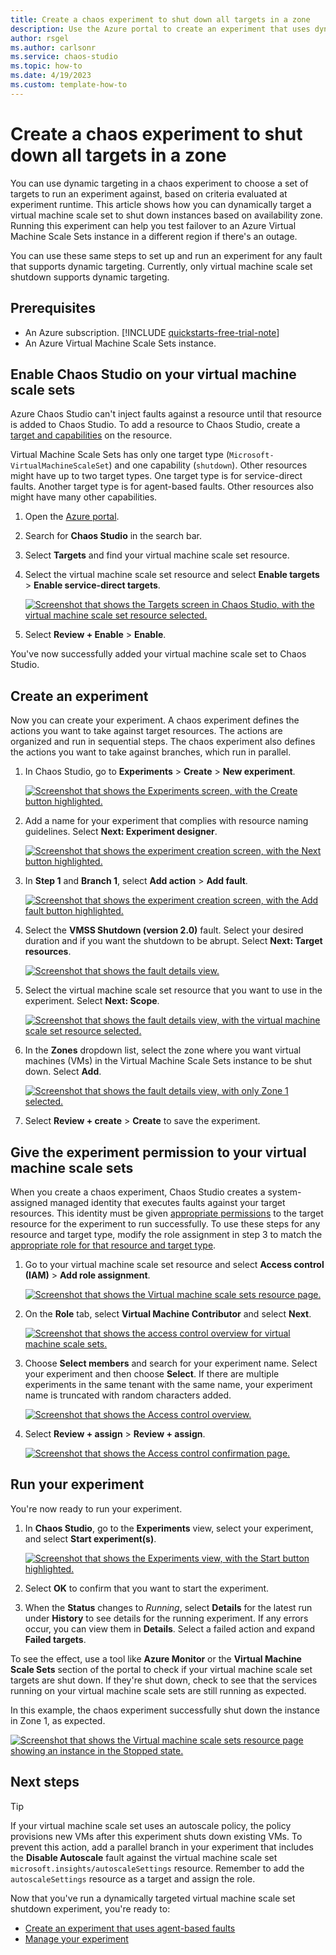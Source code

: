 ```yaml
---
title: Create a chaos experiment to shut down all targets in a zone
description: Use the Azure portal to create an experiment that uses dynamic targeting to select hosts in a zone.
author: rsgel
ms.author: carlsonr
ms.service: chaos-studio
ms.topic: how-to
ms.date: 4/19/2023
ms.custom: template-how-to
---
```


# Create a chaos experiment to shut down all targets in a zone

You can use dynamic targeting in a chaos experiment to choose a set of targets to run an experiment against, based on criteria evaluated at experiment runtime. This article shows how you can dynamically target a virtual machine scale set to shut down instances based on availability zone. Running this experiment can help you test failover to an Azure Virtual Machine Scale Sets instance in a different region if there's an outage.

You can use these same steps to set up and run an experiment for any fault that supports dynamic targeting. Currently, only virtual machine scale set shutdown supports dynamic targeting.

## Prerequisites

- An Azure subscription. [!INCLUDE [quickstarts-free-trial-note](../../includes/quickstarts-free-trial-note.md)]
- An Azure Virtual Machine Scale Sets instance.

## Enable Chaos Studio on your virtual machine scale sets

Azure Chaos Studio can't inject faults against a resource until that resource is added to Chaos Studio. To add a resource to Chaos Studio, create a [target and capabilities](chaos-studio-targets-capabilities.md) on the resource.

Virtual Machine Scale Sets has only one target type (`Microsoft-VirtualMachineScaleSet`) and one capability (`shutdown`). Other resources might have up to two target types. One target type is for service-direct faults. Another target type is for agent-based faults. Other resources also might have many other capabilities.

1. Open the [Azure portal](https://portal.azure.com).
1. Search for **Chaos Studio** in the search bar.
1. Select **Targets** and find your virtual machine scale set resource.
1. Select the virtual machine scale set resource and select **Enable targets** > **Enable service-direct targets**.

   [![Screenshot that shows the Targets screen in Chaos Studio, with the virtual machine scale set resource selected.](images/tutorial-dynamic-targets-enable.png) ](images/tutorial-dynamic-targets-enable.png#lightbox)
1. Select **Review + Enable** > **Enable**.

You've now successfully added your virtual machine scale set to Chaos Studio.

## Create an experiment

Now you can create your experiment. A chaos experiment defines the actions you want to take against target resources. The actions are organized and run in sequential steps. The chaos experiment also defines the actions you want to take against branches, which run in parallel.

1. In Chaos Studio, go to **Experiments** > **Create** > **New experiment**.

   [![Screenshot that shows the Experiments screen, with the Create button highlighted.](images/tutorial-dynamic-targets-experiment-browse.png)](images/tutorial-dynamic-targets-experiment-browse.png#lightbox)
1. Add a name for your experiment that complies with resource naming guidelines. Select **Next: Experiment designer**.

   [![Screenshot that shows the experiment creation screen, with the Next button highlighted.](images/tutorial-dynamic-targets-create-exp.png)](images/tutorial-dynamic-targets-create-exp.png#lightbox)
1. In **Step 1** and **Branch 1**, select **Add action** > **Add fault**.

   [![Screenshot that shows the experiment creation screen, with the Add fault button highlighted.](images/tutorial-dynamic-targets-experiment-fault.png)](images/tutorial-dynamic-targets-experiment-fault.png#lightbox)
1. Select the **VMSS Shutdown (version 2.0)** fault. Select your desired duration and if you want the shutdown to be abrupt. Select **Next: Target resources**.

   [![Screenshot that shows the fault details view.](images/tutorial-dynamic-targets-fault-details.png)](images/tutorial-dynamic-targets-fault-details.png#lightbox)
1. Select the virtual machine scale set resource that you want to use in the experiment. Select **Next: Scope**.

   [![Screenshot that shows the fault details view, with the virtual machine scale set resource selected.](images/tutorial-dynamic-targets-fault-resources.png)](images/tutorial-dynamic-targets-fault-resources.png#lightbox)
1. In the **Zones** dropdown list, select the zone where you want virtual machines (VMs) in the Virtual Machine Scale Sets instance to be shut down. Select **Add**.

   [![Screenshot that shows the fault details view, with only Zone 1 selected.](images/tutorial-dynamic-targets-fault-zones.png)](images/tutorial-dynamic-targets-fault-zones.png#lightbox)
1. Select **Review + create** > **Create** to save the experiment.

## Give the experiment permission to your virtual machine scale sets

When you create a chaos experiment, Chaos Studio creates a system-assigned managed identity that executes faults against your target resources. This identity must be given [appropriate permissions](chaos-studio-fault-providers.md) to the target resource for the experiment to run successfully. To use these steps for any resource and target type, modify the role assignment in step 3 to match the [appropriate role for that resource and target type](chaos-studio-fault-providers.md).

1. Go to your virtual machine scale set resource and select **Access control (IAM)** > **Add role assignment**.

   [![Screenshot that shows the Virtual machine scale sets resource page.](images/tutorial-dynamic-targets-vmss-iam.png)](images/tutorial-dynamic-targets-vmss-iam.png#lightbox)
1. On the **Role** tab, select **Virtual Machine Contributor** and select **Next**.

   [![Screenshot that shows the access control overview for virtual machine scale sets.](images/tutorial-dynamic-targets-role-selection.png)](images/tutorial-dynamic-targets-role-selection.png#lightbox)
1. Choose **Select members** and search for your experiment name. Select your experiment and then choose **Select**. If there are multiple experiments in the same tenant with the same name, your experiment name is truncated with random characters added.

   [![Screenshot that shows the Access control overview.](images/tutorial-dynamic-targets-role-assignment.png)](images/tutorial-dynamic-targets-role-assignment.png#lightbox)
1. Select **Review + assign** > **Review + assign**.

   [![Screenshot that shows the Access control confirmation page.](images/tutorial-dynamic-targets-role-confirmation.png)](images/tutorial-dynamic-targets-role-confirmation.png#lightbox)

## Run your experiment

You're now ready to run your experiment.

1. In **Chaos Studio**, go to the **Experiments** view, select your experiment, and select **Start experiment(s)**.

   [![Screenshot that shows the Experiments view, with the Start button highlighted.](images/tutorial-dynamic-targets-start-experiment.png)](images/tutorial-dynamic-targets-start-experiment.png#lightbox)
1. Select **OK** to confirm that you want to start the experiment.
1. When the **Status** changes to *Running*, select **Details** for the latest run under **History** to see details for the running experiment. If any errors occur, you can view them in **Details**. Select a failed action and expand **Failed targets**.

To see the effect, use a tool like **Azure Monitor** or the **Virtual Machine Scale Sets** section of the portal to check if your virtual machine scale set targets are shut down. If they're shut down, check to see that the services running on your virtual machine scale sets are still running as expected.

In this example, the chaos experiment successfully shut down the instance in Zone 1, as expected.

[![Screenshot that shows the Virtual machine scale sets resource page showing an instance in the Stopped state.](images/tutorial-dynamic-targets-view-vmss.png)](images/tutorial-dynamic-targets-view-vmss.png#lightbox)

## Next steps

> [!TIP]
> If your virtual machine scale set uses an autoscale policy, the policy provisions new VMs after this experiment shuts down existing VMs. To prevent this action, add a parallel branch in your experiment that includes the **Disable Autoscale** fault against the virtual machine scale set `microsoft.insights/autoscaleSettings` resource. Remember to add the `autoscaleSettings` resource as a target and assign the role.

Now that you've run a dynamically targeted virtual machine scale set shutdown experiment, you're ready to:
- [Create an experiment that uses agent-based faults](chaos-studio-tutorial-agent-based-portal.md)
- [Manage your experiment](chaos-studio-run-experiment.md)